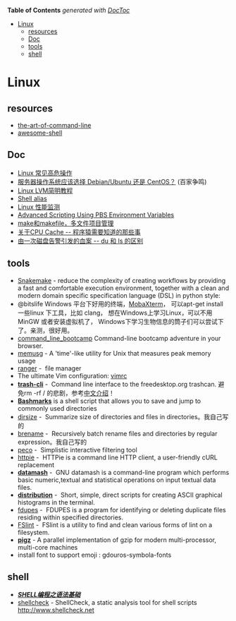 <!-- START doctoc generated TOC please keep comment here to allow auto update -->
<!-- DON'T EDIT THIS SECTION, INSTEAD RE-RUN doctoc TO UPDATE -->
**Table of Contents**  *generated with [DocToc](https://github.com/thlorenz/doctoc)*

- [Linux](#linux)
  - [resources](#resources)
  - [Doc](#doc)
  - [tools](#tools)
  - [shell](#shell)

<!-- END doctoc generated TOC please keep comment here to allow auto update -->

# Linux

## resources

-  [the-art-of-command-line](https://github.com/jlevy/the-art-of-command-line)
-  [awesome-shell](https://github.com/alebcay/awesome-shell)

## Doc

-  [Linux 常见高危操作](http://blogread.cn/it/article/6876?f=wb)
-  [服务器操作系统应该选择 Debian/Ubuntu 还是 CentOS？](http://www.zhihu.com/question/19599986) (百家争鸣)
-  [Linux LVM简明教程](http://linux.cn/article-3218-1.html)
-  [Shell alias](http://alias.sh/)
-  [Linux 性能监测](http://linux.cn/topic-linux-system-performance-monitoring.html)
-  [Advanced Scripting Using PBS Environment Variables](https://wiki.hpcc.msu.edu/display/hpccdocs/Advanced+Scripting+Using+PBS+Environment+Variables)
-  [make和makefile，多文件项目管理](http://segmentfault.com/a/1190000003756084?utm_source=Weibo&utm_medium=shareLink&utm_campaign=socialShare)
-  [关于CPU Cache -- 程序猿需要知道的那些事](https://cenalulu.github.io/linux/all-about-cpu-cache/)
-  [由一次磁盘告警引发的血案 -- du 和 ls 的区别](http://blog.jobbole.com/108058/)

## tools

-  [Snakemake](https://bitbucket.org/johanneskoester/snakemake/wiki/browse/) - reduce the complexity of creating workflows by providing a fast and comfortable execution environment, together with a clean and modern domain specific specification language (DSL) in python style:
-  @bitslife Windows 平台下好用的终端，[MobaXterm](http://mobaxterm.mobatek.net/)， 可以apt-get install 一些linux 下工具，比如 clang， 想在Windows上学习Linux，可以不用 MinGW 或者安装虚拟机了， Windows下学习生物信息的筒子们可以尝试下了。亲测，很好用。
-  [command_line_bootcamp](https://github.com/blahah/command_line_bootcamp)  Command-line bootcamp adventure in your browser.
-  [memusg](https://github.com/shenwei356/memusg) - A 'time'-like utility for Unix that measures peak memory usage
-  [ranger](http://ranger.nongnu.org/) -  file manager
-  The ultimate Vim configuration: [vimrc](https://github.com/amix/vimrc)
-  [**trash-cli**](https://github.com/andreafrancia/trash-cli) -  Command line interface to the freedesktop.org trashcan. 避免rm -rf / 的悲剧，参考[中文介绍](http://zpz.name/1810/)！
-  **[Bashmarks](https://github.com/huyng/bashmarks)** is a shell script that allows you to save and jump to commonly used directories
-  [dirsize](https://github.com/shenwei356/dirsize) -  Summarize size of directories and files in directories。我自己写的
-  [brename](https://github.com/shenwei356/brename) -  Recursively batch rename files and directories by regular expression。我自己写的
-  [peco](https://github.com/peco/peco) -  Simplistic interactive filtering tool
-  [httpie](https://github.com/jakubroztocil/httpie) -  HTTPie is a command line HTTP client, a user-friendly cURL replacement
-  **[datamash](http://www.gnu.org/software/datamash/download/)** -  GNU datamash is a command-line program which performs basic numeric,textual and statistical operations on input textual data files.
-  **[distribution](https://github.com/philovivero/distribution)** -  Short, simple, direct scripts for creating ASCII graphical histograms in the terminal.
-  [fdupes](http://premium.caribe.net/~adrian2/fdupes.html) -  FDUPES is a program for identifying or deleting duplicate files residing within specified directories.
-  [FSlint](http://www.pixelbeat.org/fslint/) -  FSlint is a utility to find and clean various forms of lint on a filesystem.
-  **[pigz](http://zlib.net/pigz/)** - A parallel implementation of gzip for modern multi-processor, multi-core machines
-  install font to support emoji : gdouros-symbola-fonts


## shell


- [***SHELL编程之语法基础***](http://liwei.life/2016/05/16/69/)
- [shellcheck](https://github.com/koalaman/shellcheck) - ShellCheck, a static analysis tool for shell scripts http://www.shellcheck.net
